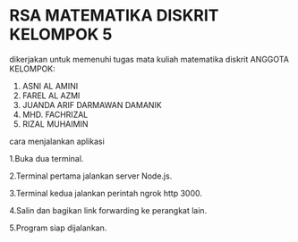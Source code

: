# RSA MATEMATIKA DISKRIT KELOMPOK 5
dikerjakan untuk memenuhi tugas mata kuliah matematika diskrit
ANGGOTA KELOMPOK:
1. ASNI AL AMINI
2. FAREL AL AZMI
3. JUANDA ARIF DARMAWAN DAMANIK
4. MHD. FACHRIZAL
5. RIZAL MUHAIMIN

cara menjalankan aplikasi

1.Buka dua terminal.

2.Terminal pertama jalankan server Node.js.

3.Terminal kedua jalankan perintah ngrok http 3000.

4.Salin dan bagikan link forwarding ke perangkat lain.

5.Program siap dijalankan.
